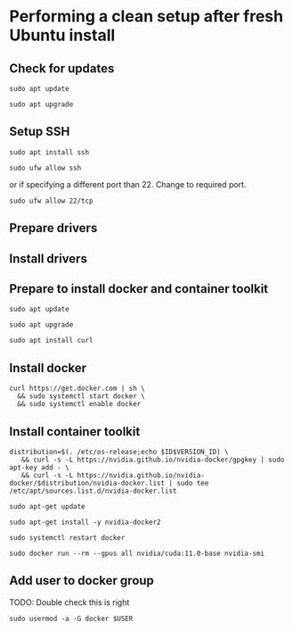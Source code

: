 # Performing a clean setup after fresh Ubuntu install

## Check for updates
```
sudo apt update
```

```
sudo apt upgrade
```

## Setup SSH
```
sudo apt install ssh
```
```
sudo ufw allow ssh
```
or if specifying a different port than 22. Change to required port.
```
sudo ufw allow 22/tcp
```

## Prepare drivers

## Install drivers

## Prepare to install docker and container toolkit
```
sudo apt update
```
```
sudo apt upgrade
```
```
sudo apt install curl
```
## Install docker
```
curl https://get.docker.com | sh \
  && sudo systemctl start docker \
  && sudo systemctl enable docker
```
  
## Install container toolkit
```
distribution=$(. /etc/os-release;echo $ID$VERSION_ID) \
   && curl -s -L https://nvidia.github.io/nvidia-docker/gpgkey | sudo apt-key add - \
   && curl -s -L https://nvidia.github.io/nvidia-docker/$distribution/nvidia-docker.list | sudo tee /etc/apt/sources.list.d/nvidia-docker.list
``` 

```
sudo apt-get update
```
```
sudo apt-get install -y nvidia-docker2
```

```
sudo systemctl restart docker
```

```
sudo docker run --rm --gpus all nvidia/cuda:11.0-base nvidia-smi
```

## Add user to docker group
TODO: Double check this is right
```
sudo usermod -a -G docker $USER
```
